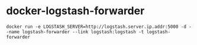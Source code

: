 # docker-logstash-forwarder

`docker run -e LOGSTASH_SERVER=http://logstash.server.ip.addr:5000 -d --name logstash-forwarder --link logstash:logstash -t logstash-forwarder`
